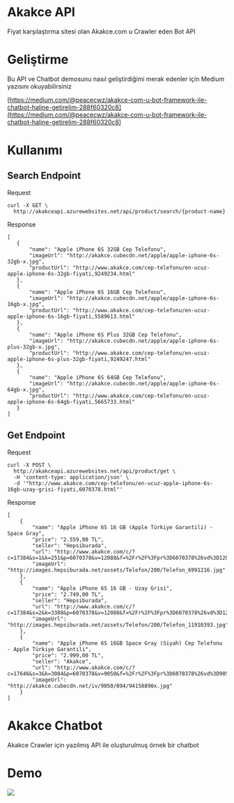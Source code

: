 # Akakce API

Fiyat karşılaştırma sitesi olan Akakce.com u Crawler eden Bot API

# Geliştirme

Bu API ve Chatbot demosunu nasıl geliştirdiğimi merak edenler için Medium yazısını okuyabilirsiniz

[https://medium.com/@peacecwz/akakce-com-u-bot-framework-ile-chatbot-haline-getirelim-288f60320c8](https://medium.com/@peacecwz/akakce-com-u-bot-framework-ile-chatbot-haline-getirelim-288f60320c8)

# Kullanımı

## Search Endpoint

Request

```
curl -X GET \
  http://akakceapi.azurewebsites.net/api/product/search/{product-name}
```

Response

 ```
 [
    {
        "name": "Apple iPhone 6S 32GB Cep Telefonu",
        "imageUrl": "http://akakce.cubecdn.net/apple/apple-iphone-6s-32gb-x.jpg",
        "productUrl": "http://www.akakce.com/cep-telefonu/en-ucuz-apple-iphone-6s-32gb-fiyati,9249234.html"
    },
    {
        "name": "Apple iPhone 6S 16GB Cep Telefonu",
        "imageUrl": "http://akakce.cubecdn.net/apple/apple-iphone-6s-16gb-x.jpg",
        "productUrl": "http://www.akakce.com/cep-telefonu/en-ucuz-apple-iphone-6s-16gb-fiyati,5589613.html"
    },
    {
        "name": "Apple iPhone 6S Plus 32GB Cep Telefonu",
        "imageUrl": "http://akakce.cubecdn.net/apple/apple-iphone-6s-plus-32gb-x.jpg",
        "productUrl": "http://www.akakce.com/cep-telefonu/en-ucuz-apple-iphone-6s-plus-32gb-fiyati,9249247.html"
    },
    {
        "name": "Apple iPhone 6S 64GB Cep Telefonu",
        "imageUrl": "http://akakce.cubecdn.net/apple/apple-iphone-6s-64gb-x.jpg",
        "productUrl": "http://www.akakce.com/cep-telefonu/en-ucuz-apple-iphone-6s-64gb-fiyati,5665733.html"
    }
]
```

## Get Endpoint

Request

```
curl -X POST \
  http://akakceapi.azurewebsites.net/api/product/get \
  -H 'content-type: application/json' \
  -d '"http://www.akakce.com/cep-telefonu/en-ucuz-apple-iphone-6s-16gb-uzay-grisi-fiyati,6070378.html"'
```

Response

```
[
    {
        "name": "Apple iPhone 6S 16 GB (Apple Türkiye Garantili) - Space Gray",
        "price": "2.559,00 TL",
        "seller": "Hepsiburada",
        "url": "http://www.akakce.com/c/?c=17384&s=1&k=251&p=6070378&v=12088&f=%2Fr%2F%3Fpr%3D6070378%26vd%3D12088%26pg%3D173245546%26r%3Dhttp%253A%252F%252Fwww%252Ehepsiburada%252Ecom%252Fapple%252Diphone%252D6s%252D16%252Dgb%252Dapple%252Dturkiye%252Dgarantili%252Dp%252DTELCEPIPH6S16SI%252DN%253Fmagaza%253DSen%252520Cep",
        "imageUrl": "http://images.hepsiburada.net/assets/Telefon/200/Telefon_6991216.jpg"
    },
    {
        "name": "Apple iPhone 6S 16 GB - Uzay Grisi",
        "price": "2.749,00 TL",
        "seller": "Hepsiburada",
        "url": "http://www.akakce.com/c/?c=17384&s=2&k=3388&p=6070378&v=12088&f=%2Fr%2F%3Fpr%3D6070378%26vd%3D12088%26pg%3D173382579%26r%3Dhttp%253A%252F%252Fwww%252Ehepsiburada%252Ecom%252Fapple%252Diphone%252D6s%252D16%252Dgb%252Dithalatci%252Dgarantili%252Dp%252DTELCEPIPH6S16GR%252DSG%253Fmagaza%253DBsz%252520Elektronik",
        "imageUrl": "http://images.hepsiburada.net/assets/Telefon/200/Telefon_11910393.jpg"
    },
    {
        "name": "Apple iPhone 6S 16GB Space Gray (Siyah) Cep Telefonu - Apple Türkiye Garantili",
        "price": "2.999,00 TL",
        "seller": "Akakce",
        "url": "http://www.akakce.com/c/?c=17646&s=3&k=3084&p=6070378&v=9050&f=%2Fr%2F%3Fpr%3D6070378%26vd%3D9050%26pg%3D94158890%26r%3D%252Fsiparis%252F%253Fp%253D94158890",
        "imageUrl": "http://akakce.cubecdn.net/iv/9050/094/94158890x.jpg"
    }
]
```

# Akakce Chatbot

Akakce Crawler için yazılmış API ile oluşturulmuş örnek bir chatbot

# Demo

![](https://media.giphy.com/media/3o7aD1RbxUxhk6h3AA/giphy.gif)
